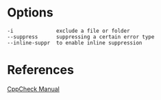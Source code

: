# Options
```
-i              exclude a file or folder
--suppress      suppressing a certain error type
--inline-suppr  to enable inline suppression
```

# References
[CppCheck Manual](http://cppcheck.sourceforge.net/manual.pdf)
